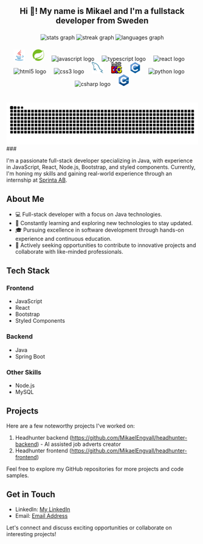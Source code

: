 <h2 align="center">Hi 👋! My name is Mikael and I'm a fullstack developer from Sweden</h2>

###

<div align="center">
  <img src="https://github-readme-stats.vercel.app/api?username=MikaelEngvall&hide_title=true&hide_rank=true&show_icons=true&include_all_commits=true&count_private=true&disable_animations=false&theme=dracula&locale=en&hide_border=false&custom_title=My%20Stats" height="150" alt="stats graph"  />
  <img src="https://streak-stats.demolab.com?user=MikaelEngvall&locale=en&mode=weekly&theme=dracula&hide_border=false&border_radius=5&date_format=j%20M%5B%20Y%5D" height="150" alt="streak graph"  />
  <img src="https://github-readme-stats.vercel.app/api/top-langs?username=MikaelEngvall&locale=en&hide_title=false&layout=compact&card_width=320&langs_count=5&theme=dracula&hide_border=false" height="150" alt="languages graph"  />
  
###

<div align="center">
  <img src="https://github.com/devicons/devicon/blob/v2.16.0/icons/java/java-original.svg" height="30" alt="java logo"  />
  <img width="12" />
  <img src="https://github.com/devicons/devicon/blob/v2.16.0/icons/spring/spring-original.svg" height="30" alt="spring logo"  />
  <img width="12" />
  <img src="https://cdn.jsdelivr.net/gh/devicons/devicon/icons/javascript/javascript-original.svg" height="30" alt="javascript logo"  />
  <img width="12" />
  <img src="https://cdn.jsdelivr.net/gh/devicons/devicon/icons/typescript/typescript-original.svg" height="30" alt="typescript logo"  />
  <img width="12" />
  <img src="https://cdn.jsdelivr.net/gh/devicons/devicon/icons/react/react-original.svg" height="30" alt="react logo"  />
  <img width="12" />
  <img src="https://cdn.jsdelivr.net/gh/devicons/devicon/icons/html5/html5-original.svg" height="30" alt="html5 logo"  />
  <img width="12" />
  <img src="https://cdn.jsdelivr.net/gh/devicons/devicon/icons/css3/css3-original.svg" height="30" alt="css3 logo"  />
  <img width="12" />
  <img src="https://github.com/devicons/devicon/blob/v2.16.0/icons/mysql/mysql-original.svg" height="30" alt="mySql logo"  />
  <img width="12" />
  <img src="https://github.com/devicons/devicon/blob/v2.16.0/icons/msdos/msdos-original.svg" height="30" alt="msdos logo"  />
  <img width="12" />
  <img src="https://github.com/devicons/devicon/blob/v2.16.0/icons/c/c-original.svg" height="30" alt="c logo"  />
  <img width="12" />
  <img src="https://cdn.jsdelivr.net/gh/devicons/devicon/icons/python/python-original.svg" height="30" alt="python logo"  />
  <img width="12" />
  <img src="https://cdn.jsdelivr.net/gh/devicons/devicon/icons/csharp/csharp-original.svg" height="30" alt="csharp logo"  />
  <img width="12" />
  <img src="https://github.com/devicons/devicon/blob/v2.16.0/icons/cplusplus/cplusplus-original.svg" height="30" alt="c++ logo"  />
</div>

###

<br clear="both">
<div align="center">
<img src="https://raw.githubusercontent.com/MikaelEngvall/MikaelEngvall/output/snake.svg" alt="Snake animation" />
</div>

<div align="left">
###

I'm a passionate full-stack developer specializing in Java, with experience in JavaScript, React, Node.js, Bootstrap, and styled components. Currently, I'm honing my skills and gaining real-world experience through an internship at [Sprinta AB](https://sprinta.se).

## About Me

- 💻 Full-stack developer with a focus on Java technologies.
- 🌱 Constantly learning and exploring new technologies to stay updated.
- 🎓 Pursuing excellence in software development through hands-on experience and continuous education.
- 🚀 Actively seeking opportunities to contribute to innovative projects and collaborate with like-minded professionals.

## Tech Stack

### Frontend

- JavaScript
- React
- Bootstrap
- Styled Components

### Backend

- Java
- Spring Boot

### Other Skills

- Node.js
- MySQL

## Projects

Here are a few noteworthy projects I've worked on:

1. Headhunter backend (https://github.com/MikaelEngvall/headhunter-backend) - AI assisted job adverts creator
2. Headhunter frontend (https://github.com/MikaelEngvall/headhunter-frontend)

Feel free to explore my GitHub repositories for more projects and code samples.

## Get in Touch

- LinkedIn: [My LinkedIn](https://www.linkedin.com/in/mikaelengvall/)
- Email: [Email Address](mailto:mikael.engvall.me@gmail.com)

Let's connect and discuss exciting opportunities or collaborate on interesting projects!
</div>

<!---
MikaelEngvall/MikaelEngvall is a ✨ special ✨ repository because its `README.md` (this file) appears on your GitHub profile.
You can click the Preview link to take a look at your changes.
--->
